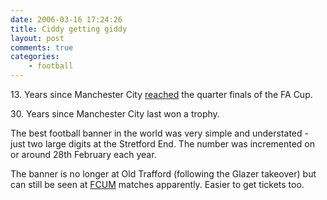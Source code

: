```yaml
---
date: 2006-03-16 17:24:26
title: Ciddy getting giddy
layout: post
comments: true
categories:
    - football
---
```

13\. Years since Manchester City
[reached](http://news.bbc.co.uk/sport2/hi/football/fa_cup/4796150.stm)
the quarter finals of the FA Cup.

30\. Years since Manchester City last won a trophy.

The best football banner in the world was very simple and understated -
just two large digits at the Stretford End. The number was incremented
on or around 28th February each year.

The banner is no longer at Old Trafford (following the Glazer takeover)
but can still be seen at
[FCUM](http://en.wikipedia.org/wiki/FC_United_of_Manchester) matches
apparently. Easier to get tickets too.
